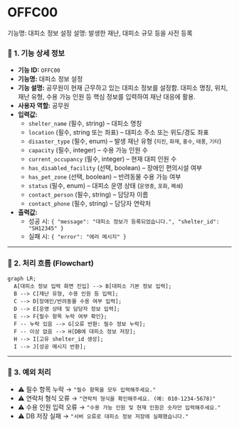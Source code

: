 # OFFC00

기능명: 대피소 정보 설정
설명: 발생한 재난, 대피소 규모 등을 사전 등록

### **📌 1. 기능 상세 정보**

- **기능 ID:** `OFFC00`
- **기능명:** 대피소 정보 설정
- **기능 설명:** 공무원이 현재 근무하고 있는 대피소 정보를 설정함. 대피소 명칭, 위치, 재난 유형, 수용 가능 인원 등 핵심 정보를 입력하여 재난 대응에 활용.
- **사용자 역할:** 공무원
- **입력값:**
    - `shelter_name` (필수, string) – 대피소 명칭
    - `location` (필수, string 또는 좌표) – 대피소 주소 또는 위도/경도 좌표
    - `disaster_type` (필수, enum) – 발생 재난 유형 (`지진`, `화재`, `홍수`, `태풍`, `기타`)
    - `capacity` (필수, integer) – 수용 가능 인원 수
    - `current_occupancy` (필수, integer) – 현재 대피 인원 수
    - `has_disabled_facility` (선택, boolean) – 장애인 편의시설 여부
    - `has_pet_zone` (선택, boolean) – 반려동물 수용 가능 여부
    - `status` (필수, enum) – 대피소 운영 상태 (`운영중`, `포화`, `폐쇄`)
    - `contact_person` (필수, string) – 담당자 이름
    - `contact_phone` (필수, string) – 담당자 연락처
- **출력값:**
    - 성공 시: `{ "message": "대피소 정보가 등록되었습니다.", "shelter_id": "SH12345" }`
    - 실패 시: `{ "error": "에러 메시지" }`

---

### **📌 2. 처리 흐름 (Flowchart)**

```mermaid
graph LR;
  A[대피소 정보 입력 화면 진입] --> B[대피소 기본 정보 입력];
  B --> C[재난 유형, 수용 인원 등 입력];
  C --> D[장애인/반려동물 수용 여부 입력];
  D --> E[운영 상태 및 담당자 정보 입력];
  E --> F{필수 항목 누락 여부 확인};
  F -- 누락 있음 --> G[오류 반환: 필수 정보 누락];
  F -- 이상 없음 --> H[DB에 대피소 정보 저장];
  H --> I[고유 shelter_id 생성];
  I --> J[성공 메시지 반환];

```

---

### **📌 3. 예외 처리**

- ⚠️ 필수 항목 누락 → `"필수 항목을 모두 입력해주세요."`
- ⚠️ 연락처 형식 오류 → `"연락처 형식을 확인해주세요. (예: 010-1234-5678)"`
- ⚠️ 수용 인원 입력 오류 → `"수용 가능 인원 및 현재 인원은 숫자만 입력해주세요."`
- ⚠️ DB 저장 실패 → `"서버 오류로 대피소 정보 저장에 실패했습니다."`